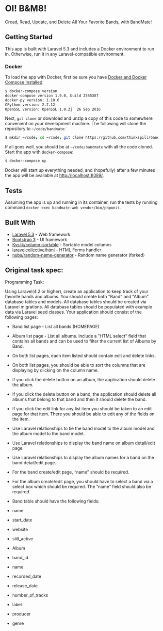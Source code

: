 # OI! B&M8!

Cread, Read, Update, and Delete All Your Favorite Bands, with BandMate!

## Getting Started

This app is built with Laravel 5.3 and includes a Docker environment to run in. Otherwise, run it in any Laravel-compatible environment.

### Docker

To load the app with Docker, first be sure you have [Docker and Docker Compose Installed](https://docs.docker.com/engine/installation/):

```bash
$ docker-compose version
docker-compose version 1.9.0, build 2585387
docker-py version: 1.10.6
CPython version: 2.7.12
OpenSSL version: OpenSSL 1.0.2j  26 Sep 2016
```

Next, `git clone` or download and unzip a copy of this code to somewhere convenient on your development machine.
The following will clone the repository to `~/code/bandmate`:

```bash
$ mkdir ~/code; cd ~/code; git clone https://github.com/thinkspill/bandmate.git && cd bandmate
```

If all goes well, you should be at `~/code/bandmate` with all the code cloned. Start the app with `docker-compose`:

```bash
$ docker-compose up
```

Docker will start up everything needed, and (hopefully) after a few minutes the app will be available at [http://localhost:8089/](http://localhost:8089/).

## Tests

Assuming the app is up and running in its container, run the tests by running command `docker exec bandmate-web vendor/bin/phpunit`.

## Built With

* [Laravel 5.3](http://laravel.com/) - Web framework
* [Bootstrap 3](http://getbootstrap.com/) - UI framework
* [Kyslik/column-sortable](https://github.com/Kyslik/column-sortable) - Sortable model columns
* [laravelcollective/html](https://laravelcollective.com/docs/5.3/html) - HTML Forms handler
* [nubs/random-name-generator](https://github.com/thinkspill/random-name-generator) - Random name generator (forked)

## Original task spec:

Programming Task:

Using Laravel(4.2 or higher), create an application to keep track of your favorite bands and albums. You should create both "Band" and "Album" database tables and models. All database tables should be created via Laravel migrations. All database tables should be populated with example data via Laravel seed classes. Your application should consist of the following pages:

- Band list page - List all bands (HOMEPAGE)
- Album list page - List all albums. Include a "HTML select" field that contains all bands and can be used to filter the current list of Albums by Band.
- On both list pages, each item listed should contain edit and delete links.
- On both list pages, you should be able to sort the columns that are displaying by clicking on the column name.
- If you click the delete button on an album, the application should delete the album.
- If you click the delete button on a band, the application should delete all albums that belong to that band and then it should delete the band.
- If you click the edit link for any list item you should be taken to an edit page for that item. There you should be able to edit any of the fields on the item.
- Use Laravel relationships to tie the band model to the album model and the album model to the band model.
- Use Laravel relationships to display the band name on album detail/edit page.
- Use Laravel relationships to display the album names for a band on the band detail/edit page.
- For the band create/edit page, “name” should be required.
- For the album create/edit page, you should have to select a band via a select box which should be required. The “name” field should also be required.

- Band table should have the following fields:
- name
- start_date
- website
- still_active

- Album
- band_id
- name
- recorded_date
- release_date
- number_of_tracks
- label
- producer
- genre
